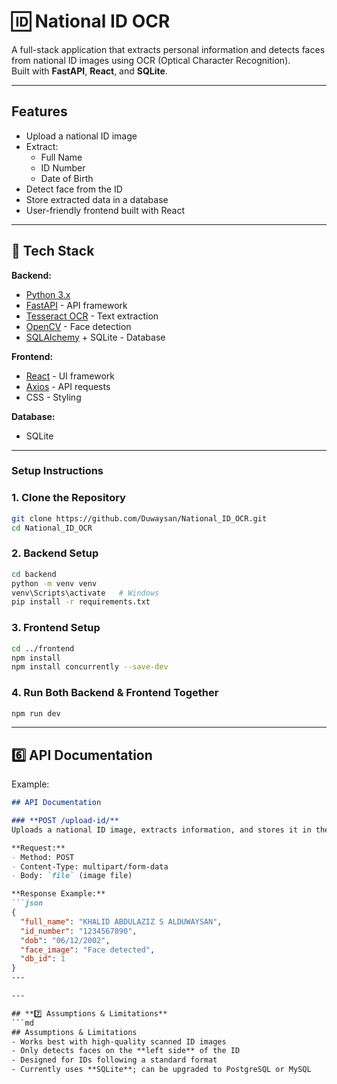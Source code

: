 # 🆔 National ID OCR

A full-stack application that extracts personal information and detects faces from national ID images using OCR (Optical Character Recognition).  
Built with **FastAPI**, **React**, and **SQLite**.

---

## Features
- Upload a national ID image
- Extract:
  - Full Name
  - ID Number
  - Date of Birth
- Detect face from the ID
- Store extracted data in a database
- User-friendly frontend built with React

---

## 🚀 Tech Stack

**Backend:**
- [Python 3.x](https://www.python.org/)
- [FastAPI](https://fastapi.tiangolo.com/) - API framework
- [Tesseract OCR](https://github.com/tesseract-ocr/tesseract) - Text extraction
- [OpenCV](https://opencv.org/) - Face detection
- [SQLAlchemy](https://www.sqlalchemy.org/) + SQLite - Database

**Frontend:**
- [React](https://react.dev/) - UI framework
- [Axios](https://axios-http.com/) - API requests
- CSS - Styling

**Database:**
- SQLite
---

### Setup Instructions

### 1. Clone the Repository
```bash
git clone https://github.com/Duwaysan/National_ID_OCR.git
cd National_ID_OCR
```
### 2. Backend Setup
```bash
cd backend
python -m venv venv
venv\Scripts\activate   # Windows
pip install -r requirements.txt
```
### 3. Frontend Setup
```bash
cd ../frontend
npm install
npm install concurrently --save-dev
```
### 4. Run Both Backend & Frontend Together
```bash
npm run dev
```

---

## **6️⃣ API Documentation**
Example:
```md
## API Documentation

### **POST /upload-id/**
Uploads a national ID image, extracts information, and stores it in the database.

**Request:**
- Method: POST
- Content-Type: multipart/form-data
- Body: `file` (image file)

**Response Example:**
```json
{
  "full_name": "KHALID ABDULAZIZ S ALDUWAYSAN",
  "id_number": "1234567890",
  "dob": "06/12/2002",
  "face_image": "Face detected",
  "db_id": 1
}
---

---

## **7️⃣ Assumptions & Limitations**
```md
## Assumptions & Limitations
- Works best with high-quality scanned ID images
- Only detects faces on the **left side** of the ID
- Designed for IDs following a standard format
- Currently uses **SQLite**; can be upgraded to PostgreSQL or MySQL

